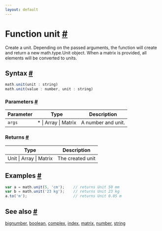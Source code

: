 ```yaml
---
layout: default
---
```


<!-- Note: This file is automatically generated from source code comments. Changes made in this file will be overridden. -->

<h1 id="function-unit">Function unit <a href="#function-unit" title="Permalink">#</a></h1>

Create a unit. Depending on the passed arguments, the function
will create and return a new math.type.Unit object.
When a matrix is provided, all elements will be converted to units.


<h2 id="syntax">Syntax <a href="#syntax" title="Permalink">#</a></h2>

```js
math.unit(unit : string)
math.unit(value : number, unit : string)
```

<h3 id="parameters">Parameters <a href="#parameters" title="Permalink">#</a></h3>

Parameter | Type | Description
--------- | ---- | -----------
`args` | * &#124; Array &#124; Matrix | A number and unit.

<h3 id="returns">Returns <a href="#returns" title="Permalink">#</a></h3>

Type | Description
---- | -----------
Unit &#124; Array &#124; Matrix | The created unit


<h2 id="examples">Examples <a href="#examples" title="Permalink">#</a></h2>

```js
var a = math.unit(5, 'cm');    // returns Unit 50 mm
var b = math.unit('23 kg');    // returns Unit 23 kg
a.to('m');                     // returns Unit 0.05 m
```


<h2 id="see-also">See also <a href="#see-also" title="Permalink">#</a></h2>

[bignumber](bignumber.html),
[boolean](boolean.html),
[complex](complex.html),
[index](index.html),
[matrix](matrix.html),
[number](number.html),
[string](string.html)
